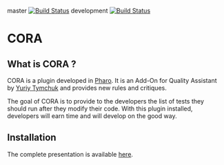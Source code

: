 master [![Build Status](https://travis-ci.org/badetitou/CORA.svg?branch=master)](https://travis-ci.org/badetitou/CORA)
development [![Build Status](https://travis-ci.org/badetitou/CORA.svg?branch=development)](https://travis-ci.org/badetitou/CORA)

# CORA

## What is CORA ?

CORA is a plugin developed in [Pharo](http://pharo.org/). It is an Add-On for Quality Assistant by [Yuriy Tymchuk](http://yuriy.tymch.uk/) and provides new rules and critiques.

The goal of CORA is to provide to the developers the list of tests they should run after they modify their code.
With this plugin installed, developers will earn time and will develop on the good way.

## Installation

The complete presentation is available [here](http://badetitou.github.io/research/smalltalk/2017/07/05/CORA/).
